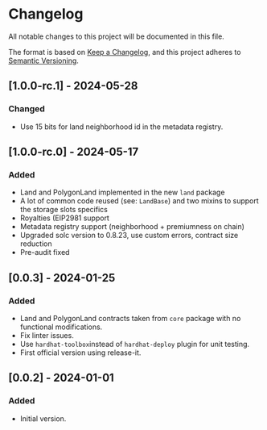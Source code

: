 # Changelog

All notable changes to this project will be documented in this file.

The format is based on [Keep a Changelog](https://keepachangelog.com/en/1.0.0/),
and this project adheres to
[Semantic Versioning](https://semver.org/spec/v2.0.0.html).

## [1.0.0-rc.1] - 2024-05-28

### Changed

- Use 15 bits for land neighborhood id in the metadata registry.

## [1.0.0-rc.0] - 2024-05-17

### Added

- Land and PolygonLand implemented in the new `land` package
- A lot of common code reused (see: `LandBase`) and two mixins to support the
  storage slots specifics
- Royalties (EIP2981 support
- Metadata registry support (neighborhood + premiumness on chain)
- Upgraded solc version to 0.8.23, use custom errors, contract size reduction
- Pre-audit fixed

## [0.0.3] - 2024-01-25

### Added

- Land and PolygonLand contracts taken from `core` package with no functional
  modifications.
- Fix linter issues.
- Use `hardhat-toolbox`instead of `hardhat-deploy` plugin for unit testing.
- First official version using release-it.

## [0.0.2] - 2024-01-01

### Added

- Initial version.
